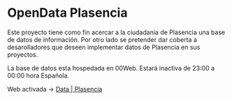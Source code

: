 # OpenData Plasencia

Este proyecto tiene como fin acercar a la ciudadania de Plasencia una base de datos de información. Por otro lado se pretender dar coberta a desarolladores que deseen implementar datos de Plasencia en sus proyectos.

La base de datos esta hospedada en 00Web. Estará inactiva de 23:00 a 00:00 hora Española.

Web activada -> [Data | Plasencia](https://museumis.github.io/OpenDataPlasencia/#!/)

